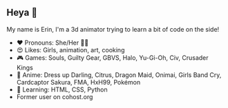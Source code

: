 ## Heya 👋 
My name is Erin, I'm a 3d animator trying to learn a bit of code on the side!
- ❤️ Pronouns: She/Her 🏳️‍⚧️
- 😍 Likes: Girls, animation, art, cooking
- 🎮 Games: Souls, Guilty Gear, GBVS, Halo, Yu-Gi-Oh, Civ, Crusader Kings
- 🎀 Anime: Dress up Darling, Citrus, Dragon Maid, Onimai, Girls Band Cry, Cardcaptor Sakura, FMA, HxH99, Pokémon
- 🔰 Learning: HTML, CSS, Python
- Former user on cohost.org
<!--
**cellhead/cellhead** is a ✨ _special_ ✨ repository because its `README.md` (this file) appears on your GitHub profile.

Here are some ideas to get you started:

- 🔭 I’m currently working on ...
- 🌱 I’m currently learning ...
- 👯 I’m looking to collaborate on ...
- 🤔 I’m looking for help with ...
- 💬 Ask me about ...
- 📫 How to reach me: ...
- 😄 Pronouns: ...
- ⚡ Fun fact: ...
-->
